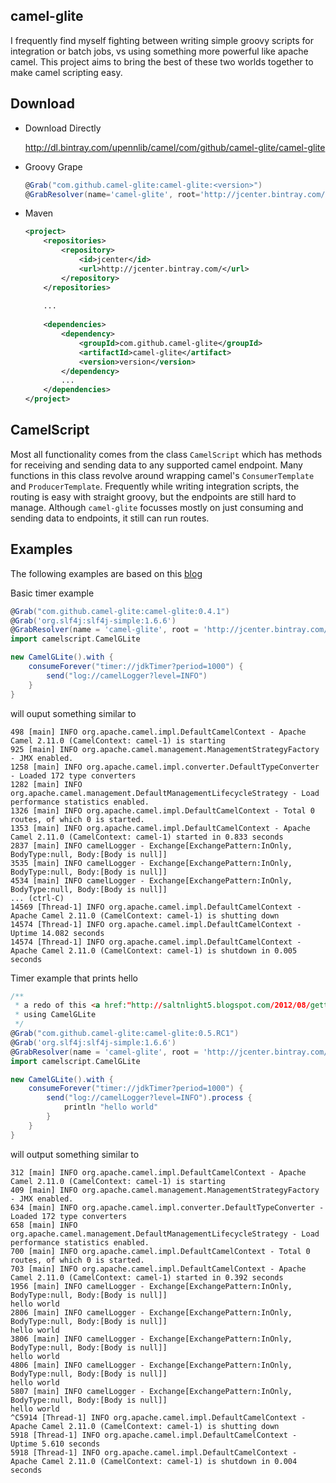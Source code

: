 camel-glite
-----------

I frequently find myself fighting between writing simple groovy scripts for integration or batch jobs, vs using 
something more powerful like apache camel.  This project aims to bring the best of these two worlds together to
make camel scripting easy.

Download
--------
* Download Directly

    http://dl.bintray.com/upennlib/camel/com/github/camel-glite/camel-glite

* Groovy Grape

    ```groovy
    @Grab("com.github.camel-glite:camel-glite:<version>")
    @GrabResolver(name='camel-glite', root='http://jcenter.bintray.com/')    
    ```

* Maven

    ```xml
    <project>
        <repositories>
            <repository>
                <id>jcenter</id>
                <url>http://jcenter.bintray.com/</url>
            </repository>
        </repositories>
        
        ...
        
        <dependencies>
            <dependency>
                <groupId>com.github.camel-glite</groupId>
                <artifactId>camel-glite</artifact>
                <version>version</version>
            </dependency>
            ...
        </dependencies>
    </project>
    ```


CamelScript
-----------

Most all functionality comes from the class `CamelScript` which has
methods for receiving and sending data to any supported camel endpoint.
Many functions in this class revolve around wrapping camel's `ConsumerTemplate`
and `ProducerTemplate`.  Frequently while writing integration scripts, the 
routing is easy with straight groovy, but the endpoints are still hard
to manage.  Although `camel-glite` focusses mostly on just consuming and
sending data to endpoints, it still can run routes.

Examples
--------

The following examples are based on this [blog](http://saltnlight5.blogspot.com/2012/08/getting-started-with-apache-camel-using.html)

Basic timer example

```groovy
@Grab("com.github.camel-glite:camel-glite:0.4.1")
@Grab('org.slf4j:slf4j-simple:1.6.6')
@GrabResolver(name = 'camel-glite', root = 'http://jcenter.bintray.com/')
import camelscript.CamelGLite

new CamelGLite().with {
    consumeForever("timer://jdkTimer?period=1000") {
        send("log://camelLogger?level=INFO")
    }
}
```

will ouput something similar to

```
498 [main] INFO org.apache.camel.impl.DefaultCamelContext - Apache Camel 2.11.0 (CamelContext: camel-1) is starting
925 [main] INFO org.apache.camel.management.ManagementStrategyFactory - JMX enabled.
1258 [main] INFO org.apache.camel.impl.converter.DefaultTypeConverter - Loaded 172 type converters
1282 [main] INFO org.apache.camel.management.DefaultManagementLifecycleStrategy - Load performance statistics enabled.
1326 [main] INFO org.apache.camel.impl.DefaultCamelContext - Total 0 routes, of which 0 is started.
1353 [main] INFO org.apache.camel.impl.DefaultCamelContext - Apache Camel 2.11.0 (CamelContext: camel-1) started in 0.833 seconds
2837 [main] INFO camelLogger - Exchange[ExchangePattern:InOnly, BodyType:null, Body:[Body is null]]
3535 [main] INFO camelLogger - Exchange[ExchangePattern:InOnly, BodyType:null, Body:[Body is null]]
4534 [main] INFO camelLogger - Exchange[ExchangePattern:InOnly, BodyType:null, Body:[Body is null]]
... (ctrl-C)
14569 [Thread-1] INFO org.apache.camel.impl.DefaultCamelContext - Apache Camel 2.11.0 (CamelContext: camel-1) is shutting down
14574 [Thread-1] INFO org.apache.camel.impl.DefaultCamelContext - Uptime 14.082 seconds
14574 [Thread-1] INFO org.apache.camel.impl.DefaultCamelContext - Apache Camel 2.11.0 (CamelContext: camel-1) is shutdown in 0.005 seconds
```

Timer example that prints hello

```groovy
/**
 * a redo of this <a href:"http://saltnlight5.blogspot.com/2012/08/getting-started-with-apache-camel-using.html">blog</a>
 * using CamelGLite
 */
@Grab("com.github.camel-glite:camel-glite:0.5.RC1")
@Grab('org.slf4j:slf4j-simple:1.6.6')
@GrabResolver(name = 'camel-glite', root = 'http://jcenter.bintray.com/')
import camelscript.CamelGLite

new CamelGLite().with {
    consumeForever("timer://jdkTimer?period=1000") {
        send("log://camelLogger?level=INFO").process {
            println "hello world"
        }
    }
}
```

will output something similar to

```
312 [main] INFO org.apache.camel.impl.DefaultCamelContext - Apache Camel 2.11.0 (CamelContext: camel-1) is starting
409 [main] INFO org.apache.camel.management.ManagementStrategyFactory - JMX enabled.
634 [main] INFO org.apache.camel.impl.converter.DefaultTypeConverter - Loaded 172 type converters
658 [main] INFO org.apache.camel.management.DefaultManagementLifecycleStrategy - Load performance statistics enabled.
700 [main] INFO org.apache.camel.impl.DefaultCamelContext - Total 0 routes, of which 0 is started.
703 [main] INFO org.apache.camel.impl.DefaultCamelContext - Apache Camel 2.11.0 (CamelContext: camel-1) started in 0.392 seconds
1956 [main] INFO camelLogger - Exchange[ExchangePattern:InOnly, BodyType:null, Body:[Body is null]]
hello world
2806 [main] INFO camelLogger - Exchange[ExchangePattern:InOnly, BodyType:null, Body:[Body is null]]
hello world
3806 [main] INFO camelLogger - Exchange[ExchangePattern:InOnly, BodyType:null, Body:[Body is null]]
hello world
4806 [main] INFO camelLogger - Exchange[ExchangePattern:InOnly, BodyType:null, Body:[Body is null]]
hello world
5807 [main] INFO camelLogger - Exchange[ExchangePattern:InOnly, BodyType:null, Body:[Body is null]]
hello world
^C5914 [Thread-1] INFO org.apache.camel.impl.DefaultCamelContext - Apache Camel 2.11.0 (CamelContext: camel-1) is shutting down
5918 [Thread-1] INFO org.apache.camel.impl.DefaultCamelContext - Uptime 5.610 seconds
5918 [Thread-1] INFO org.apache.camel.impl.DefaultCamelContext - Apache Camel 2.11.0 (CamelContext: camel-1) is shutdown in 0.004 seconds
```
